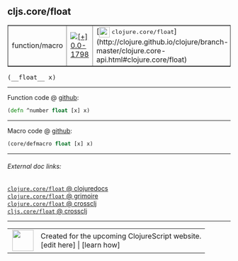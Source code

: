 ## cljs.core/float



 <table border="1">
<tr>
<td>function/macro</td>
<td><a href="https://github.com/cljsinfo/cljs-api-docs/tree/0.0-1798"><img valign="middle" alt="[+] 0.0-1798" title="Added in 0.0-1798" src="https://img.shields.io/badge/+-0.0--1798-lightgrey.svg"></a> </td>
<td>
[<img height="24px" valign="middle" src="http://i.imgur.com/1GjPKvB.png"> <samp>clojure.core/float</samp>](http://clojure.github.io/clojure/branch-master/clojure.core-api.html#clojure.core/float)
</td>
</tr>
</table>


 <samp>
(__float__ x)<br>
</samp>

---







Function code @ [github](https://github.com/clojure/clojurescript/blob/r1.7.122/src/main/cljs/cljs/core.cljs#L2349):

```clj
(defn ^number float [x] x)
```

<!--
Repo - tag - source tree - lines:

 <pre>
clojurescript @ r1.7.122
└── src
    └── main
        └── cljs
            └── cljs
                └── <ins>[core.cljs:2349](https://github.com/clojure/clojurescript/blob/r1.7.122/src/main/cljs/cljs/core.cljs#L2349)</ins>
</pre>

-->

---

Macro code @ [github](https://github.com/clojure/clojurescript/blob/r1.7.122/src/main/clojure/cljs/core.cljc#L963):

```clj
(core/defmacro float [x] x)
```

<!--
Repo - tag - source tree - lines:

 <pre>
clojurescript @ r1.7.122
└── src
    └── main
        └── clojure
            └── cljs
                └── <ins>[core.cljc:963](https://github.com/clojure/clojurescript/blob/r1.7.122/src/main/clojure/cljs/core.cljc#L963)</ins>
</pre>
-->

---


###### External doc links:

[`clojure.core/float` @ clojuredocs](http://clojuredocs.org/clojure.core/float)<br>
[`clojure.core/float` @ grimoire](http://conj.io/store/v1/org.clojure/clojure/1.7.0-beta3/clj/clojure.core/float/)<br>
[`clojure.core/float` @ crossclj](http://crossclj.info/fun/clojure.core/float.html)<br>
[`cljs.core/float` @ crossclj](http://crossclj.info/fun/cljs.core.cljs/float.html)<br>

---

 <table>
<tr><td>
<img valign="middle" align="right" width="48px" src="http://i.imgur.com/Hi20huC.png">
</td><td>
Created for the upcoming ClojureScript website.<br>
[edit here] | [learn how]
</td></tr></table>

[edit here]:https://github.com/cljsinfo/cljs-api-docs/blob/master/cljsdoc/cljs.core/float.cljsdoc
[learn how]:https://github.com/cljsinfo/cljs-api-docs/wiki/cljsdoc-files

<!--

This information was too distracting to show to readers, but I'll leave it
commented here since it is helpful to:

- pretty-print the data used to generate this document
- and show how to retrieve that data



The API data for this symbol:

```clj
{:return-type number,
 :ns "cljs.core",
 :name "float",
 :signature ["[x]"],
 :history [["+" "0.0-1798"]],
 :type "function/macro",
 :full-name-encode "cljs.core/float",
 :source {:code "(defn ^number float [x] x)",
          :title "Function code",
          :repo "clojurescript",
          :tag "r1.7.122",
          :filename "src/main/cljs/cljs/core.cljs",
          :lines [2349]},
 :extra-sources [{:code "(core/defmacro float [x] x)",
                  :title "Macro code",
                  :repo "clojurescript",
                  :tag "r1.7.122",
                  :filename "src/main/clojure/cljs/core.cljc",
                  :lines [963]}],
 :full-name "cljs.core/float",
 :clj-symbol "clojure.core/float"}

```

Retrieve the API data for this symbol:

```clj
;; from Clojure REPL
(require '[clojure.edn :as edn])
(-> (slurp "https://raw.githubusercontent.com/cljsinfo/cljs-api-docs/catalog/cljs-api.edn")
    (edn/read-string)
    (get-in [:symbols "cljs.core/float"]))
```

-->
